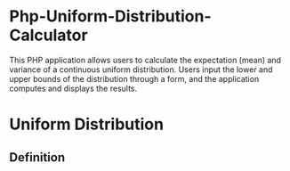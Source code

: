 # Php-Uniform-Distribution-Calculator
This PHP application allows users to calculate the expectation (mean) and variance of a continuous uniform distribution. Users input the lower and upper bounds of the distribution through a form, and the application computes and displays the results.
# Uniform Distribution
## Definition 
